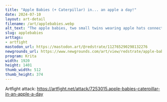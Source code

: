 ```yaml
---
title: "Apple Babies (+ Caterpillar) in... an apple a day!"
date: 2024-07-10
layout: art-detail
filename: /art/applebabies.webp
alt_text: "The apple babies, two small twins wearing apple hats connected via a thin stem. They're here, picking an apple from a tree - one that unfortunately contains one cute worm! The Caterpillar is also here, worried about one of the twins falling over."
slug: applebabies
arttags:
- artfight
mastodon_url: https://mastodon.art/@redstrate/112765290298132276
newgrounds_url: https://www.newgrounds.com/art/view/redstrate/apple-babies-caterpillar-in-an-apple-a-day
program: Krita
width: 1920
height: 1401
thumb_width: 512
thumb_height: 374
---
```

Artfight attack: https://artfight.net/attack/7253015.apple-babies-caterpillar-in-an-apple-a-day
